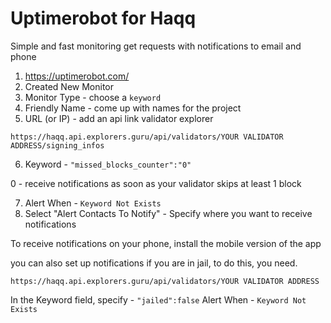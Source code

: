 # Uptimerobot for Haqq
Simple and fast monitoring get requests with notifications to email and phone


1. https://uptimerobot.com/
2. Created New Monitor
3. Monitor Type - choose a ```keyword```
4. Friendly Name - come up with names for the project
5. URL (or IP) - add an api link validator explorer

```https://haqq.api.explorers.guru/api/validators/YOUR VALIDATOR ADDRESS/signing_infos```

6. Keyword - ```"missed_blocks_counter":"0"``` 

0 - receive notifications as soon as your validator skips at least 1 block

7. Alert When - ```Keyword Not Exists```
8. Select "Alert Contacts To Notify" - Specify where you want to receive notifications

To receive notifications on your phone, install the mobile version of the app

you can also set up notifications if you are in jail, to do this, you need.

```https://haqq.api.explorers.guru/api/validators/YOUR VALIDATOR ADDRESS```

In the Keyword field, specify - ```"jailed":false```
Alert When - ```Keyword Not Exists```
